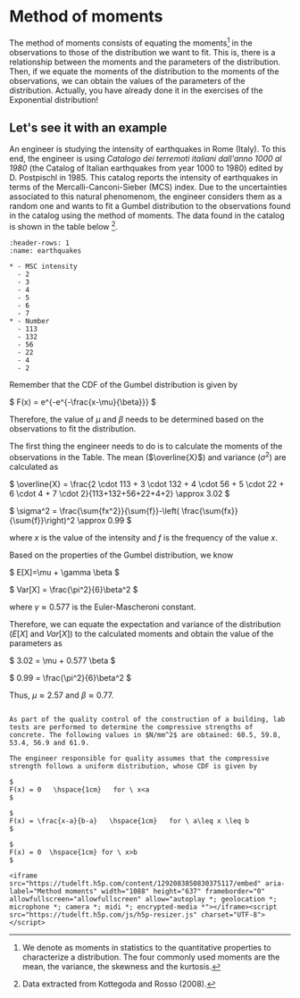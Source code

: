 
# Method of moments

The method of moments consists of equating the moments[^moment] in the observations to those of the distribution we want to fit. This is, there is a relationship between the moments and the parameters of the distribution. Then, if we equate the moments of the distribution to the moments of the observations, we can obtain the values of the parameters of the distribution. Actually, you have already done it in the exercises of the Exponential distribution! 

## Let's see it with an example

An engineer is studying the intensity of earthquakes in Rome (Italy). To this end, the engineer is using *Catalogo dei terremoti italiani dall'anno 1000 al 1980* (the Catalog of Italian earthquakes from year 1000 to 1980) edited by D. Postpischl in 1985. This catalog reports the intensity of earthquakes in terms of the Mercalli-Canconi-Sieber (MCS) index. Due to the uncertainties associated to this natural phenomenom, the engineer considers them as a random one and wants to fit a Gumbel distribution to the observations found in the catalog using the method of moments. The data found in the catalog is shown in the table below [^ref].


```{list-table} MSC intensity of the recorded earthquakes in the city of Rome.
:header-rows: 1
:name: earthquakes

* - MSC intensity
  - 2
  - 3
  - 4
  - 5
  - 6
  - 7
* - Number
  - 113
  - 132
  - 56
  - 22
  - 4
  - 2
```

Remember that the CDF of the Gumbel distribution is given by 

$
F(x) = e^{-e^{-\frac{x-\mu}{\beta}}}
$

Therefore, the value of $\mu$ and $\beta$ needs to be determined based on the observations to fit the distribution.

The first thing the engineer needs to do is to calculate the moments of the observations in the Table. The mean ($\overline{X}$) and variance ($\sigma^2$) are calculated as

$
\overline{X} = \frac{2 \cdot 113 + 3 \cdot 132 + 4 \cdot 56 + 5 \cdot 22 + 6 \cdot 4 + 7 \cdot 2}{113+132+56+22+4+2} \approx 3.02
$

$
\sigma^2 = \frac{\sum{fx^2}}{\sum{f}}-\left( \frac{\sum{fx}}{\sum{f}}\right)^2 \approx 0.99
$

where $x$ is the value of the intensity and $f$ is the frequency of the value $x$.

Based on the properties of the Gumbel distribution, we know 

$
E[X]=\mu + \gamma \beta
$

$
Var[X] = \frac{\pi^2}{6}\beta^2
$

where $\gamma \approx 0.577$ is the Euler-Mascheroni constant.

Therefore, we can equate the expectation and variance of the distribution ($E[X]$ and $Var[X]$) to the calculated moments and obtain the value of the parameters as

$
3.02 = \mu + 0.577 \beta 
$

$
0.99 = \frac{\pi^2}{6}\beta^2
$

Thus, $\mu \approx 2.57$ and $\beta \approx 0.77$. 

```{card} Exercises

As part of the quality control of the construction of a building, lab tests are performed to determine the compressive strengths of concrete. The following values in $N/mm^2$ are obtained: 60.5, 59.8, 53.4, 56.9 and 61.9. 

The engineer responsible for quality assumes that the compressive strength follows a uniform distribution, whose CDF is given by 

$
F(x) = 0   \hspace{1cm}   for \ x<a
$

$
F(x) = \frac{x-a}{b-a}   \hspace{1cm}   for \ a\leq x \leq b
$

$
F(x) = 0  \hspace{1cm} for \ x>b
$

<iframe src="https://tudelft.h5p.com/content/1292083850830375117/embed" aria-label="Method moments" width="1088" height="637" frameborder="0" allowfullscreen="allowfullscreen" allow="autoplay *; geolocation *; microphone *; camera *; midi *; encrypted-media *"></iframe><script src="https://tudelft.h5p.com/js/h5p-resizer.js" charset="UTF-8"></script>

```

[^moment]: We denote as moments in statistics to the quantitative properties to characterize a distribution. The four commonly used moments are the mean, the variance, the skewness and the kurtosis.
[^ref]: Data extracted from Kottegoda and Rosso (2008).